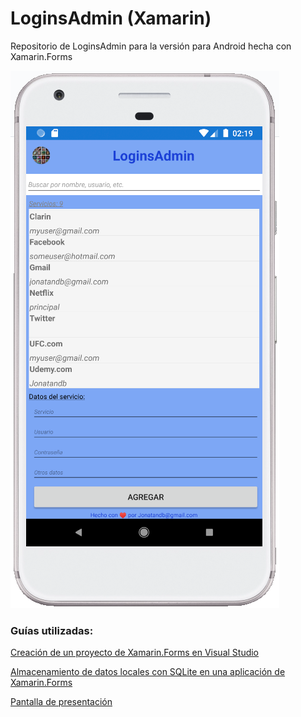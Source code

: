 # LoginsAdmin (Xamarin)
Repositorio de LoginsAdmin para la versión para Android hecha con Xamarin.Forms

<img src="Screenshot.png" alt="LoginsAdmin | Administrador de credenciales - Hecho con ❤ por Jonatandb! (Versión C#/Xamarin.Forms - Android)"/>

### Guías utilizadas:

<a href="https://docs.microsoft.com/es-es/learn/modules/create-a-mobile-app-with-xamarin-forms/2-create-a-xf-project-in-vs" target="_blank">Creación de un proyecto de Xamarin.Forms en Visual Studio</a>

<a href="https://docs.microsoft.com/es-es/learn/modules/store-local-data-with-sqlite/" target="_blank">Almacenamiento de datos locales con SQLite en una aplicación de Xamarin.Forms</a>

<a href="https://docs.microsoft.com/es-es/xamarin/android/user-interface/splash-screen" target="_blank">Pantalla de presentación</a>